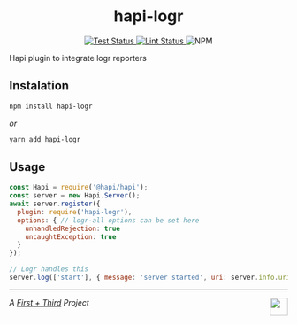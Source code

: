<h1 align="center">hapi-logr</h1>

<p align="center">
  <a href="https://github.com/firstandthird/hapi-logr/actions">
    <img src="https://img.shields.io/github/workflow/status/firstandthird/hapi-logr/Test/main?label=Tests&style=for-the-badge" alt="Test Status"/>
  </a>
  <a href="https://github.com/firstandthird/hapi-logr/actions">
    <img src="https://img.shields.io/github/workflow/status/firstandthird/hapi-logr/Lint/main?label=Lint&style=for-the-badge" alt="Lint Status"/>
  </a>
  <img src="https://img.shields.io/npm/v/hapi-logr.svg?label=npm&style=for-the-badge" alt="NPM" />
</p>

Hapi plugin to integrate logr reporters

## Instalation

```sh
npm install hapi-logr
```

_or_

```sh
yarn add hapi-logr
```

## Usage

```javascript
const Hapi = require('@hapi/hapi');
const server = new Hapi.Server();
await server.register({
  plugin: require('hapi-logr'),
  options: { // logr-all options can be set here
    unhandledRejection: true
    uncaughtException: true
  }
});

// Logr handles this
server.log(['start'], { message: 'server started', uri: server.info.uri });
```


---

<a href="https://firstandthird.com"><img src="https://firstandthird.com/_static/ui/images/safari-pinned-tab-62813db097.svg" height="32" width="32" align="right"></a>

_A [First + Third](https://firstandthird.com) Project_
